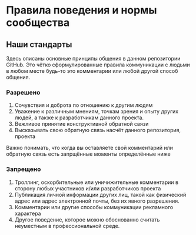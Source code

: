 # Правила поведения и нормы сообщества

## Наши стандарты

Здесь описаны основные принципы общения в данном репозитории GitHub. Это чётко сформулированные правила коммуникации с людьми в любом месте будь-то это комментарии или любой другой способ общения.

### Разрешено

1. Сочувствия и доброта по отношению к другим людям
2. Уважение к различным мнениям, точкам зрения и опыту других людей, а также к разработчикам данного проекта.
3. Вежливое принятие конструктивной обратной связи
4. Высказывать свою обратную связь насчёт данного репозитория, проекта

Важно понимать, что когда вы оставляете свой комментарий или обратную связь есть запрщённые моменты определённые ниже

### Запрещено

1. Троллинг, оскорбительные или уничижительные комментарии в сторону любых участников и/или разработчиков проекта
2. Публикация личной информации других лиц, такой как физический адрес или адрес электронной почты, без их явного разрешения.
3. Комментарии или другие способы коммуникации рекламного характера
4. Другое поведение, которое можно обоснованно считать неуместным в профессиональной среде.
